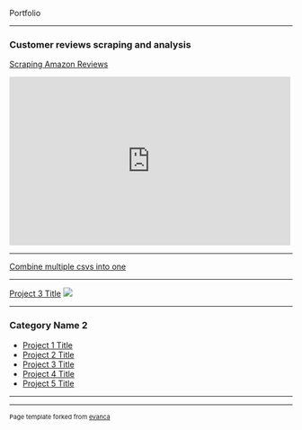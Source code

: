 Portfolio

---

### Customer reviews scraping and analysis

[Scraping Amazon Reviews](/sample_page)
<iframe width="500" height="300" src="https://datastudio.google.com/embed/reporting/f5e59ce6-0834-40f1-9600-b3470c85dd7d/page/1M" frameborder="0" style="border:0" allowfullscreen></iframe>

---
[Combine multiple csvs into one](/pdf/sample_presentation.pdf)


---
[Project 3 Title](http://example.com/)
<img src="images/dummy_thumbnail.jpg?raw=true"/>

---

### Category Name 2

- [Project 1 Title](http://example.com/)
- [Project 2 Title](http://example.com/)
- [Project 3 Title](http://example.com/)
- [Project 4 Title](http://example.com/)
- [Project 5 Title](http://example.com/)

---




---
<p style="font-size:11px">Page template forked from <a href="https://github.com/evanca/quick-portfolio">evanca</a></p>
<!-- Remove above link if you don't want to attibute -->
